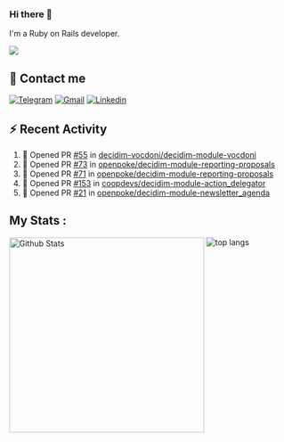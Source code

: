 ### Hi there 👋

I'm a Ruby on Rails developer.

<img src="https://komarev.com/ghpvc/?username=antopalidi&color=blueviolet">

## 📩 Contact me 
[![Telegram](https://img.shields.io/badge/Telegram-2CA5E0?style=for-the-badge&logo=telegram&logoColor=white)](https://t.me/anna_top)
[![Gmail](https://img.shields.io/badge/email-D14836?style=for-the-badge&logo=gmail&logoColor=white)](mailto:topalidisanna@gmail.com)
[![Linkedin](https://img.shields.io/badge/LinkedIn-0077B5?style=for-the-badge&logo=linkedin&logoColor=white)](https://www.linkedin.com/in/topalidi/)
<!-- [![Codewars](https://img.shields.io/badge/Codewars-B1361E?style=for-the-badge&logo=Codewars&logoColor=white)](https://www.codewars.com/users/antopalidi) -->

## :zap: Recent Activity

<!--START_SECTION:activity-->
1. 💪 Opened PR [#55](https://github.com/decidim-vocdoni/decidim-module-vocdoni/pull/55) in [decidim-vocdoni/decidim-module-vocdoni](https://github.com/decidim-vocdoni/decidim-module-vocdoni)
2. 💪 Opened PR [#73](https://github.com/openpoke/decidim-module-reporting-proposals/pull/73) in [openpoke/decidim-module-reporting-proposals](https://github.com/openpoke/decidim-module-reporting-proposals)
3. 💪 Opened PR [#71](https://github.com/openpoke/decidim-module-reporting-proposals/pull/71) in [openpoke/decidim-module-reporting-proposals](https://github.com/openpoke/decidim-module-reporting-proposals)
4. 💪 Opened PR [#153](https://github.com/coopdevs/decidim-module-action_delegator/pull/153) in [coopdevs/decidim-module-action_delegator](https://github.com/coopdevs/decidim-module-action_delegator)
5. 💪 Opened PR [#21](https://github.com/openpoke/decidim-module-newsletter_agenda/pull/21) in [openpoke/decidim-module-newsletter_agenda](https://github.com/openpoke/decidim-module-newsletter_agenda)
<!--END_SECTION:activity-->

## My Stats :
<!--
<img alt="activity" src="https://streak-stats.demolab.com?user=antopalidi" />
-->
<div>
<img align="top" width="350px" alt="Github Stats" src="https://github-readme-stats-1-brown.vercel.app/api?username=antopalidi&count_private=true&show_icons=true&hide_border=true" />
<img align="top" alt="top langs" src="https://github-readme-stats-1-brown.vercel.app/api/top-langs/?username=antopalidi&layout=compact" />
 </div>
<!--
#### [My CV](https://antopalidi.github.io/my_cv/)
-->

<!--
**antopalidi/antopalidi** is a ✨ _special_ ✨ repository because its `README.md` (this file) appears on your GitHub profile.
-->
